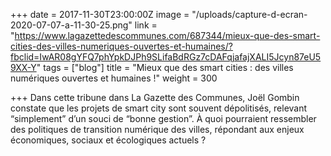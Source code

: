 +++
date = 2017-11-30T23:00:00Z
image = "/uploads/capture-d-ecran-2020-07-07-a-11-30-25.png"
link = "https://www.lagazettedescommunes.com/687344/mieux-que-des-smart-cities-des-villes-numeriques-ouvertes-et-humaines/?fbclid=IwAR08gYFQ7phYpkDJPh9SLifaBdRGz7cDAFqjafajXALI5Jcyn87eU59XX-Y"
tags = ["blog"]
title = "Mieux que des smart cities : des villes numériques ouvertes et humaines !"
weight = 300

+++
Dans cette tribune dans La Gazette des Communes, Joël Gombin constate que les projets de smart city sont souvent dépolitisés, relevant “simplement” d’un souci de “bonne gestion”. À quoi pourraient ressembler des politiques de transition numérique des villes, répondant aux enjeux économiques, sociaux et écologiques actuels ?